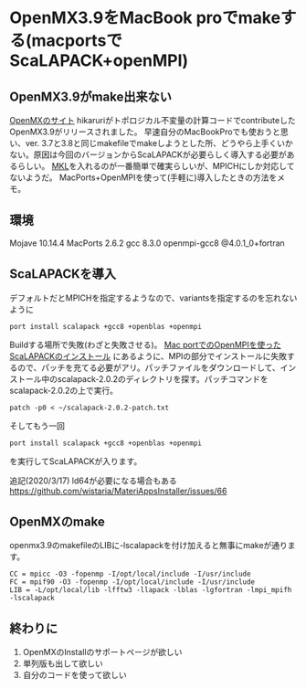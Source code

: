 # OpenMX3.9をMacBook proでmakeする(macportsでScaLAPACK+openMPI)
## OpenMX3.9がmake出来ない
[OpenMXのサイト](http://openmx-square.org/)
hikaruriがトポロジカル不変量の計算コードでcontributeしたOpenMX3.9がリリースされました。
早速自分のMacBookProでも使おうと思い、ver. 3.7と3.8と同じmakefileでmakeしようとした所、どうやら上手くいかない。原因は今回のバージョンからScaLAPACKが必要らしく導入する必要があるらしい。
[MKL](https://kygraphy.com/ja/c-cpp/intel-mkl-on-mac-2/)を入れるのが一番簡単で確実らしいが、MPICHにしか対応してないようだ。
MacPorts+OpenMPIを使って(手軽に)導入したときの方法をメモ。
## 環境
Mojave 10.14.4
MacPorts 2.6.2
gcc 8.3.0
openmpi-gcc8 @4.0.1_0+fortran

## ScaLAPACKを導入
デフォルトだとMPICHを指定するようなので、variantsを指定するのを忘れないように

```
port install scalapack +gcc8 +openblas +openmpi
```
Buildする場所で失敗(わざと失敗させる)。
[Mac portでのOpenMPIを使ったScaLAPACKのインストール](https://github.com/t-sakashita/rokko/issues/338)
にあるように、MPIの部分でインストールに失敗するので、パッチを充てる必要がアリ。パッチファイルをダウンロードして、インストール中のscalapack-2.0.2のディレクトリを探す。パッチコマンドをscalapack-2.0.2の上で実行。

```
patch -p0 < ~/scalapack-2.0.2-patch.txt 
```
そしてもう一回

```
port install scalapack +gcc8 +openblas +openmpi
```
を実行してScaLAPACKが入ります。

追記(2020/3/17)
ld64が必要になる場合もある
https://github.com/wistaria/MateriAppsInstaller/issues/66

## OpenMXのmake
openmx3.9のmakefileのLIBに-lscalapackを付け加えると無事にmakeが通ります。

```
CC = mpicc -O3 -fopenmp -I/opt/local/include -I/usr/include
FC = mpif90 -O3 -fopenmp -I/opt/local/include -I/usr/include
LIB = -L/opt/local/lib -lfftw3 -llapack -lblas -lgfortran -lmpi_mpifh -lscalapack
```

## 終わりに
1. OpenMXのInstallのサポートページが欲しい
1. 単列版も出して欲しい
1. 自分のコードを使って欲しい